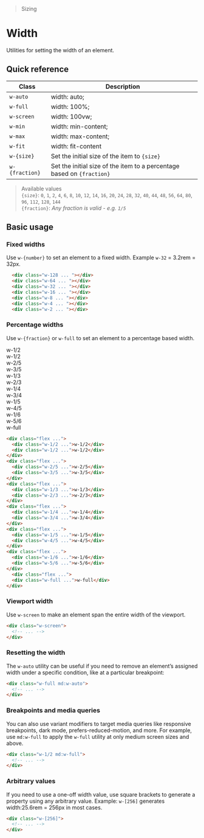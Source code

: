 > Sizing

# Width
Utilities for setting the width of an element.

## Quick reference

| Class          | Description                                                            |
| -------------- | ---------------------------------------------------------------------- |
| `w-auto`       | width: auto;                                                           |
| `w-full`       | width: 100%;                                                           |
| `w-screen`     | width: 100vw;                                                          |
| `w-min`        | width: min-content;                                                    |
| `w-max`        | width: max-content;                                                    |
| `w-fit`        | width: fit-content                                                     |
| `w-{size}`     | Set the initial size of the item to `{size}`                           |
| `w-{fraction}` | Set the initial size of the item to a percentage based on `{fraction}` |

> Available values <br />
> `{size}`: `0`, `1`, `2`, `4`, `6`, `8`, `10`, `12`, `14`, `16`, `20`, `24`, `28`, `32`, `40`, `44`, `48`, `56`, `64`, `80`, `96`, `112`, `128`, `144` <br />
> `{fraction}`: _Any fraction is valid - e.g. `1/5`_

## Basic usage
### Fixed widths
Use `w-{number}` to set an element to a fixed width. Example `w-32` = 3.2rem = 32px. 

<container class="flex justify-center">
  <div class="space-y-16">
    <div class="w-128 h-32 mb-16 bg-blue-500 rounded"></div>
    <div class="w-64 h-32 mb-16 bg-blue-500 rounded"></div>
    <div class="w-32 h-32 mb-16 bg-blue-500 rounded"></div>
    <div class="w-16 h-32 mb-16 bg-blue-500 rounded"></div>
    <div class="w-8 h-32 mb-16 bg-blue-500 rounded"></div>
    <div class="w-4 h-32 mb-16 bg-blue-500 rounded"></div>
    <div class="w-2 h-32 mb-16 bg-blue-500 rounded"></div>
  </div>
</container>

```html
  <div class="w-128 ... "></div>
  <div class="w-64 ... "></div>
  <div class="w-32 ... "></div>
  <div class="w-16 ... "></div>
  <div class="w-8 ... "></div>
  <div class="w-4 ... "></div>
  <div class="w-2 ... "></div>
```

### Percentage widths
Use `w-{fraction}` or `w-full` to set an element to a percentage based width.

<container>
  <div class="flex gap-16">
    <div class="w-1/2 h-32 mb-16 bg-violet-500 ex-box">w-1/2</div>
    <div class="w-1/2 h-32 mb-16 bg-violet-500 ex-box">w-1/2</div>
  </div>
  <div class="flex gap-16">
    <div class="w-2/5 h-32 mb-16 bg-violet-500 ex-box">w-2/5</div>
    <div class="w-3/5 h-32 mb-16 bg-violet-500 ex-box">w-3/5</div>
  </div>
  <div class="flex gap-16">
    <div class="w-1/3 h-32 mb-16 bg-violet-500 ex-box">w-1/3</div>
    <div class="w-2/3 h-32 mb-16 bg-violet-500 ex-box">w-2/3</div>
  </div>
  <div class="flex gap-16">
    <div class="w-1/4 h-32 mb-16 bg-violet-500 ex-box">w-1/4</div>
    <div class="w-3/4 h-32 mb-16 bg-violet-500 ex-box">w-3/4</div>
  </div>
  <div class="flex gap-16">
    <div class="w-1/5 h-32 mb-16 bg-violet-500 ex-box">w-1/5</div>
    <div class="w-4/5 h-32 mb-16 bg-violet-500 ex-box">w-4/5</div>
  </div>
  <div class="flex gap-16">
    <div class="w-1/6 h-32 mb-16 bg-violet-500 ex-box">w-1/6</div>
    <div class="w-5/6 h-32 mb-16 bg-violet-500 ex-box">w-5/6</div>
  </div>
    <div class="flex gap-16">
    <div class="w-full h-32 mb-16 bg-violet-500 ex-box">w-full</div>
  </div>
</container>

```html
<div class="flex ...">
  <div class="w-1/2 ...">w-1/2</div>
  <div class="w-1/2 ...">w-1/2</div>
</div>
<div class="flex ...">
  <div class="w-2/5 ...">w-2/5</div>
  <div class="w-3/5 ...">w-3/5</div>
</div>
<div class="flex ...">
  <div class="w-1/3 ...">w-1/3</div>
  <div class="w-2/3 ...">w-2/3</div>
</div>
<div class="flex ...">
  <div class="w-1/4 ...">w-1/4</div>
  <div class="w-3/4 ...">w-3/4</div>
</div>
<div class="flex ...">
  <div class="w-1/5 ...">w-1/5</div>
  <div class="w-4/5 ...">w-4/5</div>
</div>
<div class="flex ...">
  <div class="w-1/6 ...">w-1/6</div>
  <div class="w-5/6 ...">w-5/6</div>
</div>
  <div class="flex ...">
  <div class="w-full ...">w-full</div>
</div>
```

### Viewport width
Use `w-screen` to make an element span the entire width of the viewport.

```html
<div class="w-screen">
  <!-- ... -->
</div>
```

### Resetting the width
The `w-auto` utility can be useful if you need to remove an element’s assigned width under a specific condition, like at a particular breakpoint:

```html
<div class="w-full md:w-auto">
  <!-- ... -->
</div>
```

### Breakpoints and media queries
You can also use variant modifiers to target media queries like responsive breakpoints, dark mode, prefers-reduced-motion, and more. For example, use `md:w-full` to apply the `w-full` utility at only medium screen sizes and above.

```html
<div class="w-1/2 md:w-full">
  <!-- ... -->
</div>
```

### Arbitrary values
If you need to use a one-off width value, use square brackets to generate a property using any arbitrary value. Example: `w-[256]` generates width:25.6rem = 256px in most cases.

```html
<div class="w-[256]">
  <!-- ... -->
</div>
```